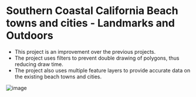 # Southern Coastal California Beach towns and cities - Landmarks and Outdoors
- This project is an improvement over the previous projects.
- The project uses filters to prevent double drawing of polygons, thus reducing draw time.
- The project also uses multiple feature layers to provide accurate data on the existing beach towns and cities.

![image](https://github.com/user-attachments/assets/ee8fbbb7-9895-44a2-a73a-6b418aedc0b1)
